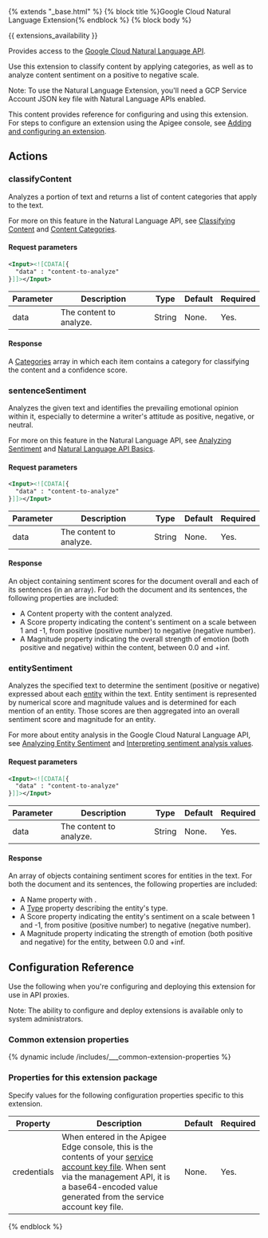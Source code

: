 {% extends "_base.html" %}
{% block title %}Google Cloud Natural Language Extension{% endblock %}
{% block body %}

{{ extensions_availability }}

Provides access to the [Google Cloud Natural Language API](https://cloud.google.com/natural-language/docs/).

Use this extension to classify content by applying categories, as well as to analyze content sentiment on a positive to negative scale.

Note: To use the Natural Language Extension, you'll need a GCP Service Account JSON key file with Natural Language APIs enabled.

This content provides reference for configuring and using this extension. For steps to configure an extension using the Apigee console, see [Adding and configuring an extension](/api-platform/extensions/configuring-an-extension).

## Actions

### classifyContent

Analyzes a portion of text and returns a list of content categories that apply to the text.

For more on this feature in the Natural Language API, see [Classifying Content](https://cloud.google.com/natural-language/docs/classifying-text#language-classify-content-nodejs) and [Content Categories](https://cloud.google.com/natural-language/docs/categories).

#### Request parameters

```xml
<Input><![CDATA[{
  "data" : "content-to-analyze"
}]]></Input>
```

Parameter | Description | Type | Default | Required
--------- | ----------- | ---- | ------- | --------
data | The content to analyze. | String | None. | Yes.

#### Response

A [Categories](https://cloud.google.com/natural-language/docs/categories) array in which each item contains a category for classifying the content and a confidence score.

### sentenceSentiment

Analyzes the given text and identifies the prevailing emotional opinion within it, especially to determine a writer's attitude as positive, negative, or neutral.

For more on this feature in the Natural Language API, see [Analyzing Sentiment](https://cloud.google.com/natural-language/docs/analyzing-sentiment) and [Natural Language API Basics](https://cloud.google.com/natural-language/docs/basics#interpreting_sentiment_analysis_values).

#### Request parameters

```xml
<Input><![CDATA[{
  "data" : "content-to-analyze"
}]]></Input>
```

Parameter | Description | Type | Default | Required
--------- | ----------- | ---- | ------- | --------
data | The content to analyze. | String | None. | Yes.

#### Response

An object containing sentiment scores for the document overall and each of its sentences (in an array). For both the document and its sentences, the following properties are included:

- A Content property with the content analyzed.
- A Score property indicating the content's sentiment on a scale between 1 and -1, from positive (positive number) to negative (negative number).
- A Magnitude property indicating the overall strength of emotion (both positive and negative) within the content, between 0.0 and +inf.

### entitySentiment

Analyzes the specified text to determine the sentiment (positive or negative) expressed about each [entity](https://cloud.google.com/natural-language/docs/reference/rest/v1/Entity) within the text. Entity sentiment is represented by numerical score and magnitude values and is determined for each mention of an entity. Those scores are then aggregated into an overall sentiment score and magnitude for an entity.

For more about entity analysis in the Google Cloud Natural Language API, see [Analyzing Entity Sentiment](https://cloud.google.com/natural-language/docs/analyzing-entity-sentiment) and [Interpreting sentiment analysis values](https://cloud.google.com/natural-language/docs/basics#interpreting_sentiment_analysis_values).

#### Request parameters

```xml
<Input><![CDATA[{
  "data" : "content-to-analyze"
}]]></Input>
```

Parameter | Description | Type | Default | Required
--------- | ----------- | ---- | ------- | --------
data | The content to analyze. | String | None. | Yes.

#### Response

An array of objects containing sentiment scores for entities in the text. For both the document and its sentences, the following properties are included:

- A Name property with .
- A [Type](https://cloud.google.com/natural-language/docs/reference/rest/v1/Entity#Type) property describing the entity's type.
- A Score property indicating the entity's sentiment on a scale between 1 and -1, from positive (positive number) to negative (negative number).
- A Magnitude property indicating the strength of emotion (both positive and negative) for the entity, between 0.0 and +inf.

## Configuration Reference

Use the following when you're configuring and deploying this extension for use in API proxies.

Note: The ability to configure and deploy extensions is available only to system administrators.

### Common extension properties

{% dynamic include /includes/___common-extension-properties %}

### Properties for this extension package

Specify values for the following configuration properties specific to this extension.

Property | Description | Default | Required
-------- | ----------- | ------- | --------
credentials | When entered in the Apigee Edge console, this is the contents of your [service account key file](https://cloud.google.com/iam/docs/creating-managing-service-account-keys). When sent via the management API, it is a base64-encoded value generated from the service account key file. | None. | Yes.

{% endblock %}

